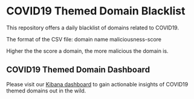# COVID19 Themed Domain Blacklist

This repository offers a daily blacklist of domains related to COVID19. 

The format of the CSV file:
domain name maliciousness-score
  
Higher the the score a domain, the more malicious the domain is.


## COVID19 Themed Domain Dashboard

Please visit our [Kibana dashboard](https://bit.ly/3anpJe7) to gain actionable insights of COVID19 themed domains out in the wild.
